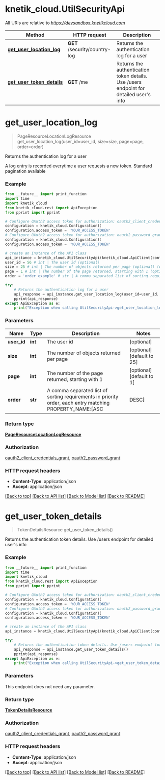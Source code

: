 # knetik_cloud.UtilSecurityApi

All URIs are relative to *https://devsandbox.knetikcloud.com*

Method | HTTP request | Description
------------- | ------------- | -------------
[**get_user_location_log**](UtilSecurityApi.md#get_user_location_log) | **GET** /security/country-log | Returns the authentication log for a user
[**get_user_token_details**](UtilSecurityApi.md#get_user_token_details) | **GET** /me | Returns the authentication token details. Use /users endpoint for detailed user&#39;s info


# **get_user_location_log**
> PageResourceLocationLogResource get_user_location_log(user_id=user_id, size=size, page=page, order=order)

Returns the authentication log for a user

A log entry is recorded everytime a user requests a new token. Standard pagination available

### Example 
```python
from __future__ import print_function
import time
import knetik_cloud
from knetik_cloud.rest import ApiException
from pprint import pprint

# Configure OAuth2 access token for authorization: oauth2_client_credentials_grant
configuration = knetik_cloud.Configuration()
configuration.access_token = 'YOUR_ACCESS_TOKEN'
# Configure OAuth2 access token for authorization: oauth2_password_grant
configuration = knetik_cloud.Configuration()
configuration.access_token = 'YOUR_ACCESS_TOKEN'

# create an instance of the API class
api_instance = knetik_cloud.UtilSecurityApi(knetik_cloud.ApiClient(configuration))
user_id = 56 # int | The user id (optional)
size = 25 # int | The number of objects returned per page (optional) (default to 25)
page = 1 # int | The number of the page returned, starting with 1 (optional) (default to 1)
order = 'order_example' # str | A comma separated list of sorting requirements in priority order, each entry matching PROPERTY_NAME:[ASC|DESC] (optional)

try: 
    # Returns the authentication log for a user
    api_response = api_instance.get_user_location_log(user_id=user_id, size=size, page=page, order=order)
    pprint(api_response)
except ApiException as e:
    print("Exception when calling UtilSecurityApi->get_user_location_log: %s\n" % e)
```

### Parameters

Name | Type | Description  | Notes
------------- | ------------- | ------------- | -------------
 **user_id** | **int**| The user id | [optional] 
 **size** | **int**| The number of objects returned per page | [optional] [default to 25]
 **page** | **int**| The number of the page returned, starting with 1 | [optional] [default to 1]
 **order** | **str**| A comma separated list of sorting requirements in priority order, each entry matching PROPERTY_NAME:[ASC|DESC] | [optional] 

### Return type

[**PageResourceLocationLogResource**](PageResourceLocationLogResource.md)

### Authorization

[oauth2_client_credentials_grant](../README.md#oauth2_client_credentials_grant), [oauth2_password_grant](../README.md#oauth2_password_grant)

### HTTP request headers

 - **Content-Type**: application/json
 - **Accept**: application/json

[[Back to top]](#) [[Back to API list]](../README.md#documentation-for-api-endpoints) [[Back to Model list]](../README.md#documentation-for-models) [[Back to README]](../README.md)

# **get_user_token_details**
> TokenDetailsResource get_user_token_details()

Returns the authentication token details. Use /users endpoint for detailed user's info

### Example 
```python
from __future__ import print_function
import time
import knetik_cloud
from knetik_cloud.rest import ApiException
from pprint import pprint

# Configure OAuth2 access token for authorization: oauth2_client_credentials_grant
configuration = knetik_cloud.Configuration()
configuration.access_token = 'YOUR_ACCESS_TOKEN'
# Configure OAuth2 access token for authorization: oauth2_password_grant
configuration = knetik_cloud.Configuration()
configuration.access_token = 'YOUR_ACCESS_TOKEN'

# create an instance of the API class
api_instance = knetik_cloud.UtilSecurityApi(knetik_cloud.ApiClient(configuration))

try: 
    # Returns the authentication token details. Use /users endpoint for detailed user's info
    api_response = api_instance.get_user_token_details()
    pprint(api_response)
except ApiException as e:
    print("Exception when calling UtilSecurityApi->get_user_token_details: %s\n" % e)
```

### Parameters
This endpoint does not need any parameter.

### Return type

[**TokenDetailsResource**](TokenDetailsResource.md)

### Authorization

[oauth2_client_credentials_grant](../README.md#oauth2_client_credentials_grant), [oauth2_password_grant](../README.md#oauth2_password_grant)

### HTTP request headers

 - **Content-Type**: application/json
 - **Accept**: application/json

[[Back to top]](#) [[Back to API list]](../README.md#documentation-for-api-endpoints) [[Back to Model list]](../README.md#documentation-for-models) [[Back to README]](../README.md)

